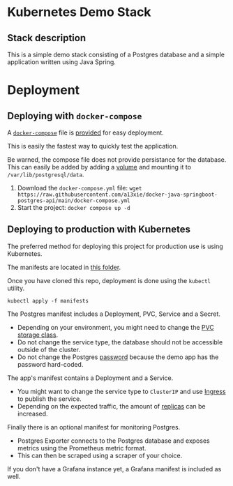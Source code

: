 # Kubernetes Demo Stack

## Stack description

This is a simple demo stack consisting of a Postgres database and a simple application written using Java Spring.

# Deployment

## Deploying with `docker-compose`

A [`docker-compose`](https://docs.docker.com/compose/) file is [provided](https://github.com/a13xie/docker-java-springboot-postgres-api/blob/main/docker-compose.yml) for easy deployment.

This is easily the fastest way to quickly test the application.

Be warned, the compose file does not provide persistance for the database. This can easily be added by adding a [volume](https://docs.docker.com/storage/volumes/#use-a-volume-with-docker-compose) and mounting it to `/var/lib/postgresql/data`.

1. Download the `docker-compose.yml` file: `wget https://raw.githubusercontent.com/a13xie/docker-java-springboot-postgres-api/main/docker-compose.yml`
1. Start the project: `docker compose up -d`

## Deploying to production with Kubernetes

The preferred method for deploying this project for production use is using Kubernetes.

The manifests are located in [this folder](https://github.com/a13xie/k8s-demo/tree/main/manifests).

Once you have cloned this repo, deployment is done using the `kubectl` utility.

```
kubectl apply -f manifests
```

The Postgres manifest includes a Deployment, PVC, Service and a Secret.
 - Depending on your environment, you might need to change the [PVC storage class](https://github.com/a13xie/k8s-demo/blob/main/manifests/postgres.yaml#L53).
 - Do not change the service type, the database should not be accessible outside of the cluster.
 - Do not change the Postgres [password](https://github.com/a13xie/k8s-demo/blob/main/manifests/postgres.yaml#L62) because the demo app has the password hard-coded.

The app's manifest contains a Deployment and a Service.
 - You might want to change the service type to `ClusterIP` and use [Ingress](https://kubernetes.io/docs/concepts/services-networking/ingress/) to publish the service.
 - Depending on the expected traffic, the amount of [replicas](https://github.com/a13xie/k8s-demo/blob/main/manifests/api.yaml#L8) can be increased.

Finally there is an optional manifest for monitoring Postgres.
 - Postgres Exporter connects to the Postgres database and exposes metrics using the Prometheus metric format.
 - This can then be scraped using a scraper of your choice.

If you don't have a Grafana instance yet, a Grafana manifest is included as well.

